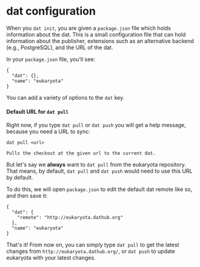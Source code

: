 # dat configuration

When you `dat init`, you are given a `package.json` file which holds information about the dat. This is a small configuration file that can hold information about the publisher, extensions such as an alternative backend (e.g., PostgreSQL), and the URL of the dat.

In your `package.json` file, you'll see:

```
{
  "dat": {},
  "name": "eukaryota"
}
```

You can add a variety of options to the `dat` key.

#### Default URL for `dat pull`

Right now, if you type `dat pull` or `dat push` you will get a help message, because you need a URL to sync:

```
dat pull <url>

Pulls the checkout at the given url to the current dat.
```

But let's say we **always** want to `dat pull` from the eukaryota repository. That means, by default, `dat pull` and `dat push` would need to use this URL by default.

To do this, we will open `package.json` to edit the default dat remote like so, and then save it:

```
{
  "dat": {
    "remote": "http://eukaryota.dathub.org"
  },
  "name": "eukaryota"
}
```

That's it! From now on, you can simply type `dat pull` to get the latest changes from `http://eukaryota.dathub.org/`, or `dat push` to update eukaryota with your latest changes.
